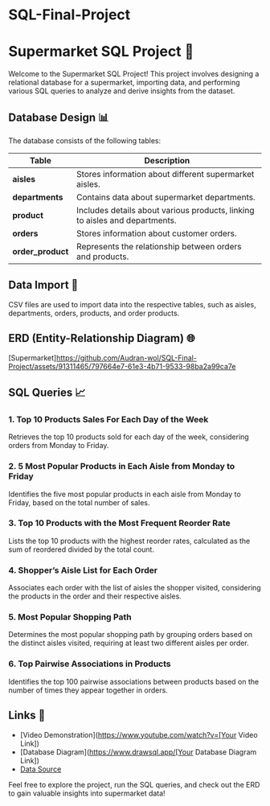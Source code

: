 # SQL-Final-Project
# Supermarket SQL Project 🛒

Welcome to the Supermarket SQL Project! This project involves designing a relational database for a supermarket, importing data, and performing various SQL queries to analyze and derive insights from the dataset.

## Database Design 📊

The database consists of the following tables:

| Table            | Description                                                  |
|------------------|--------------------------------------------------------------|
| **aisles**       | Stores information about different supermarket aisles.       |
| **departments**  | Contains data about supermarket departments.                 |
| **product**      | Includes details about various products, linking to aisles and departments. |
| **orders**       | Stores information about customer orders.                    |
| **order_product** | Represents the relationship between orders and products.     |

## Data Import 🚀

CSV files are used to import data into the respective tables, such as aisles, departments, orders, products, and order products.

## ERD (Entity-Relationship Diagram) 🌐

[Supermarket]https://github.com/Audran-wol/SQL-Final-Project/assets/91311465/797664e7-61e3-4b71-9533-98ba2a99ca7e


## SQL Queries 📈

### 1. Top 10 Products Sales For Each Day of the Week

Retrieves the top 10 products sold for each day of the week, considering orders from Monday to Friday.

### 2. 5 Most Popular Products in Each Aisle from Monday to Friday

Identifies the five most popular products in each aisle from Monday to Friday, based on the total number of sales.

### 3. Top 10 Products with the Most Frequent Reorder Rate

Lists the top 10 products with the highest reorder rates, calculated as the sum of reordered divided by the total count.

### 4. Shopper’s Aisle List for Each Order

Associates each order with the list of aisles the shopper visited, considering the products in the order and their respective aisles.

### 5. Most Popular Shopping Path

Determines the most popular shopping path by grouping orders based on the distinct aisles visited, requiring at least two different aisles per order.

### 6. Top Pairwise Associations in Products

Identifies the top 100 pairwise associations between products based on the number of times they appear together in orders.

## Links 🔗

- [Video Demonstration](https://www.youtube.com/watch?v=[Your Video Link])
- [Database Diagram](https://www.drawsql.app/[Your Database Diagram Link])
- [Data Source](https://www.yourdatasourcelink.com)

Feel free to explore the project, run the SQL queries, and check out the ERD to gain valuable insights into supermarket data!

